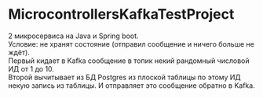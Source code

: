 # MicrocontrollersKafkaTestProject

2 микросервиса на Java и Spring boot.<br/>
Условие: не хранят состояние (отправил сообщение и ничего больше не ждёт).<br/>
Первый кидает в Kafka сообщение в топик некий рандомный числовой ИД от 1 до 10.<br/>
Второй вычитывает из БД Postgres из плоской таблицы по этому ИД некую запись из таблицы. И отправляет это сообщение обратно в Kafka.
